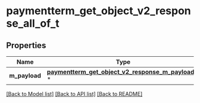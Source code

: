 # paymentterm_get_object_v2_response_all_of_t

## Properties
Name | Type | Description | Notes
------------ | ------------- | ------------- | -------------
**m_payload** | [**paymentterm_get_object_v2_response_m_payload_t**](paymentterm_get_object_v2_response_m_payload.md) \* |  | 

[[Back to Model list]](../README.md#documentation-for-models) [[Back to API list]](../README.md#documentation-for-api-endpoints) [[Back to README]](../README.md)


